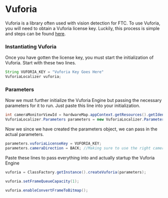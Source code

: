 # Vuforia

Vuforia is a library often used with vision detection for FTC. To use Vuforia, you will need to obtain a Vuforia license key. Luckily, this process is simple and steps can be found [here](https://library.vuforia.com/getting-started/vuforia-license-manager).

### Instantiating Vuforia

Once you have gotten the license key, you must start the initialization of Vuforia. Start with these two lines.

```java 
String VUFORIA_KEY = "Vuforia Key Goes Here"
VuforiaLocalizer vuforia;
```

### Parameters

Now we must further initialize the Vuforia Engine but passing the necessary parameters for it to run. Just paste this line into your initialization.

```java 
int cameraMonitorViewId = hardwareMap.appContext.getResources().getIdentifier("cameraMonitorViewId", "id", hardwareMap.appContext.getPackageName());
VuforiaLocalizer.Parameters parameters = new VuforiaLocalizer.Parameters(cameraMonitorViewId);
```

Now we since we have created the parameters object, we can pass in the actual parameters.
```java 
parameters.vuforiaLicenseKey = VUFORIA_KEY;
parameters.cameraDirection = BACK; //Making sure to use the right camera
```

Paste these lines to pass everything into and actually startup the Vuforia Engine
```java 
vuforia = ClassFactory.getInstance().createVuforia(parameters);

vuforia.setFrameQueueCapacity(1);

vuforia.enableConvertFrameToBitmap();

```